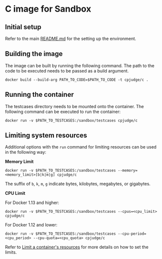 # C image for Sandbox

## Initial setup

Refer to the main [README.md](../../README.md#initial-setup) for the setting up the environment.

## Building the image

The image can be built by running the following command. The path to the code to be executed needs to be passed as a build argument.

```
docker build --build-arg PATH_TO_CODE=$PATH_TO_CODE -t cpjudge/c .
```

## Running the container

The testcases directory needs to be mounted onto the container. The following command can be executed to run the container:

```
docker run -v $PATH_TO_TESTCASES:/sandbox/testcases cpjudge/c
```

## Limiting system resources

Additional options with the `run` command for limiting resources can be used in the following way:

**Memory Limit**

```
docker run -v $PATH_TO_TESTCASES:/sandbox/testcases --memory=<memory_limit>[b|k|m|g] cpjudge/c
```

The suffix of `b`, `k`, `m`, `g` indicate bytes, kilobytes, megabytes, or gigabytes.

**CPU Limit**

For Docker 1.13 and higher:

```
docker run -v $PATH_TO_TESTCASES:/sandbox/testcases --cpus=<cpu_limit> cpjudge/c
```

For Docker 1.12 and lower:

```
docker run -v $PATH_TO_TESTCASES:/sandbox/testcases --cpu-period=<cpu_period> --cpu-quota=<cpu_quota> cpjudge/c
```

Refer to [Limit a container's resources](https://docs.docker.com/config/containers/resource_constraints/) for more details on how to set the limits.
